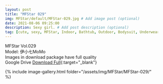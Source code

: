 ```yaml
---
layout: post
title: "MFStar 029"
img: MFStar/default/MFStar-029.jpg # Add image post (optional)
date: 2021-08-06 09:25:00
description: Sexy girl. # Add post description (optional)
tag: [cute, sexy, MFStar, Indoor, Bathtub, Outdoor, Bodysuit, Underwear, Cosplay, Big Tits, Tattoo, CHINAGIRLS]
---
```

MFStar Vol.029  
Model: 伊小七MoMo  
Images in download package have full quality                    
Google Drive [Download Full](http://gestyy.com/eoG9Ic){:target="_blank"}

{% include image-gallery.html folder="/assets/img/MFStar/MFStar-029/" %}
